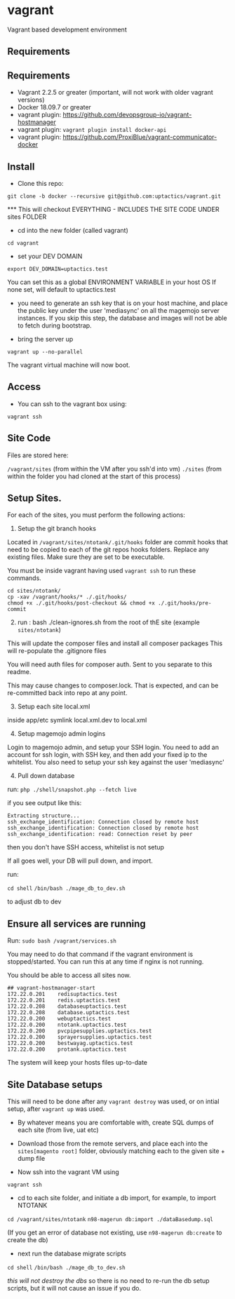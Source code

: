 # vagrant

Vagrant based development environment

## Requirements

## Requirements

* Vagrant 2.2.5 or greater (important, will not work with older vagrant versions)
* Docker 18.09.7 or greater
* vagrant plugin: https://github.com/devopsgroup-io/vagrant-hostmanager
* vagrant plugin: ```vagrant plugin install docker-api```
* vagrant plugin: https://github.com/ProxiBlue/vagrant-communicator-docker

## Install

* Clone this repo: 

```git clone -b docker --recursive git@github.com:uptactics/vagrant.git```

*** This will checkout EVERYTHING - INCLUDES THE SITE CODE UNDER sites FOLDER

* cd into the new folder (called vagrant) 

```cd vagrant```

* set your DEV DOMAIN

```export DEV_DOMAIN=uptactics.test```

You can set this as a global ENVIRONMENT VARIABLE in your host OS
If none set, will default to uptactics.test

* you need to generate an ssh key that is on your host machine, and place the public key under the user 'mediasync' on all the magemojo server instances.
If you skip this step, the database and images will not be able to fetch during bootstrap.


* bring the server up 

```vagrant up --no-parallel```

The vagrant virtual machine will now boot.

## Access

* You can ssh to the vagrant box using:

```vagrant ssh```

## Site Code

Files are stored here: 

```/vagrant/sites``` (from within the VM after you ssh'd into vm)
```./sites``` (from within the folder you had cloned at the start of this process)

## Setup Sites.

For each of the sites, you must perform the following actions:

1. Setup the git branch hooks

Located in ```/vagrant/sites/ntotank/.git/hooks``` folder are commit hooks that need to be copied to each of the git repos hooks folders.
Replace any existing files.
Make sure they are set to be executable.

You must be inside vagrant having used ```vagrant ssh``` to run these commands.

```
cd sites/ntotank/
cp -xav /vagrant/hooks/* ./.git/hooks/
chmod +x ./.git/hooks/post-checkout && chmod +x ./.git/hooks/pre-commit
```

2. run : bash ./clean-ignores.sh from the root of thE site (example ```sites/ntotank```)

This will update the composer files and install all composer packages
This will re-populate the .gitignore files

You will need auth files for composer auth. Sent to you separate to this readme.

This may cause changes to composer.lock. That is expected, and can be re-committed back into repo at any point.

3. Setup each site local.xml

inside app/etc symlink local.xml.dev to local.xml

4. Setup magemojo admin logins

Login to magemojo admin, and setup your SSH login.
You need to add an account for ssh login, with SSH key, and then add your fixed ip to the whitelist.
You also need to setup your ssh key against the user 'mediasync'

4. Pull down database

run: ```php ./shell/snapshot.php --fetch live```

if you see output like this:

```
Extracting structure...
ssh_exchange_identification: Connection closed by remote host
ssh_exchange_identification: Connection closed by remote host
ssh_exchange_identification: read: Connection reset by peer

```

then you don't have SSH access, whitelist is not setup

If all goes well, your DB will pull down, and import.

run:

```cd shell```
```/bin/bash ./mage_db_to_dev.sh```

to adjust db to dev

## Ensure all services are running

Run: ```sudo bash /vagrant/services.sh```

You may need to do that command if the vagrant environment is stopped/started.
You can run this at any time if nginx is not running.

You should be able to access all sites now.

```
## vagrant-hostmanager-start
172.22.0.201	redisuptactics.test
172.22.0.201	redis.uptactics.test
172.22.0.208	databaseuptactics.test
172.22.0.208	database.uptactics.test
172.22.0.200	webuptactics.test
172.22.0.200	ntotank.uptactics.test
172.22.0.200	pvcpipesupplies.uptactics.test
172.22.0.200	sprayersupplies.uptactics.test
172.22.0.200	bestwayag.uptactics.test
172.22.0.200	protank.uptactics.test

```

The system will keep your hosts files up-to-date


## Site Database setups

This will need to be done after any ```vagrant destroy``` was used, or on intial setup, after ```vagrant up``` was used. 

* By whatever means you are comfortable with, create SQL dumps of each site (from live, uat etc)
* Download those from the remote servers, and place each into the ```sites[magento root]``` folder, obviously matching each    to the given site + dump file

* Now ssh into the vagrant VM using 

```vagrant ssh```

* cd to each site folder, and initiate a db import, for example, to import NTOTANK

```cd /vagrant/sites/ntotank```
```n98-magerun db:import ./dataBasedump.sql```

(If you get an error of database not existing, use ```n98-magerun db:create``` to create the db)

* next run the database migrate scripts

```cd shell```
```/bin/bash ./mage_db_to_dev.sh```

*this will not destroy the dbs* so there is no need to re-run the db setup scripts, but it will not cause an issue if you do.







